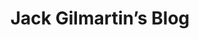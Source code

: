 ---
# Featured tags need to have the `list` layout.
layout: list

# The title of the tag's page.
title: Jack Gilmartin’s Blog

# The name of the tag, used in a post's front matter (e.g. tags: [<slug>]).
slug: jack

# (Optional) Write a short (~150 characters) description of this featured tag.
description: >
  Here is where I recount my experiences and progress throughout the development of _Project Viteză_.
---